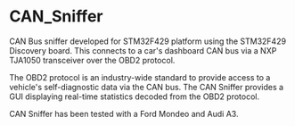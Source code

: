 # CAN_Sniffer

CAN Bus sniffer developed for STM32F429 platform using the STM32F429 Discovery board. This connects to a car's dashboard CAN bus via a NXP TJA1050 transceiver over the OBD2 protocol.

The OBD2 protocol is an industry-wide standard to provide access to a vehicle's self-diagnostic data via the CAN bus. The CAN Sniffer provides a GUI displaying real-time statistics decoded from the OBD2 protocol.

CAN Sniffer has been tested with a Ford Mondeo and Audi A3.
